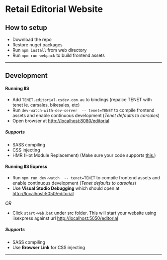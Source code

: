# Retail Editorial Website

## How to setup

- Download the repo
- Restore nuget packages
- Run `npm install` from web directory
- Run `npm run webpack` to build frontend assets
___

## Development

#### Running IIS
- Add `TENET.editorial.csdev.com.au` to bindings (repalce TENET with tenet ie. carsales, bikesales, etc)
- Run `dev-watch-with-dev-server  -- tenet=TENET` to compile frontend assets and enable continuous development  (*Tenet defaults to carsales*)
- Open browser at [http://localhost:8080/editorial](http://localhost:8080/editorial)

##### Supports
- SASS compiling
- CSS injecting
- HMR (Hot Module Replacement) (Make sure your code supports [this.](https://webpack.github.io/docs/hot-module-replacement.html#api))

#### Running IIS Express
- Run `npm run dev-watch  -- tenet=TENET` to compile frontend assets and enable continuous development  (*Tenet defaults to carsales*)
- Use **Visual Studio Debugging** which should open at [http://localhost:5050/editorial](http://localhost:5050/editorial)


*OR*


- Click `start-web.bat` under src folder. This will start your website using iisexpress against url [http://localhost:5050/editorial](http://localhost:5050/editorial)

##### Supports
- SASS compiling
- Use **Browser Link** for CSS injecting


___
